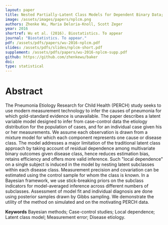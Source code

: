 ```yaml
---
layout: paper
title: Nested Partially-Latent Class Models for Dependent Binary Data; Estimating Disease Etiology
image: /assets/images/papers/nplcm.png
authors: Zhenke Wu, Maria Deloria-Knoll, Scott Zeger
year: 2016
shortref: Wu et al. (2016). Biostatistics. To appear
journal: "Biostatistics. To appear."
pdf: /assets/pdfs/papers/wu-2016-nplcm.pdf
slides: /assets/pdfs/slides/nplcm-short.pdf
supplement: /assets/pdfs/papers/wu-2016-nplcm-supp.pdf
github: https://github.com/zhenkewu/baker
doi: 
type: statistical
---
```


# Abstract

The Pneumonia Etiology Research for Child Health (PERCH) study seeks to use modern measurement technology to infer the causes of pneumonia for which gold-standard evidence is unavailable. The paper describes a latent variable model designed to infer from case-control data the etiology distribution for the population of cases, and for an individual case given his or her measurements. We assume each observation is drawn from a mixture model for which each component represents one cause or disease class. The model addresses a major limitation of the traditional latent class approach by taking account of residual dependence among multivariate binary outcomes given disease class, hence reduces estimation bias, retains efficiency and offers more valid inference. Such "local dependence" on a single subject is induced in the model by nesting latent subclasses within each disease class. Measurement precision and covariation can be estimated using the control sample for whom the class is known. In a Bayesian framework, we use stick-breaking priors on the subclass indicators for model-averaged inference across different numbers of subclasses. Assessment of model fit and individual diagnosis are done using posterior samples drawn by Gibbs sampling. We demonstrate the utility of the method on simulated and on the motivating PERCH data.

**Keywords** Bayesian methods; Case-control studies; Local dependence; Latent class model; Measurement
error; Disease etiology.